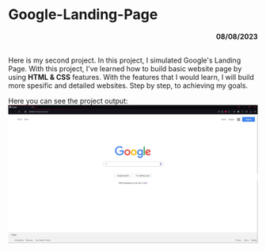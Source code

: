 # Google-Landing-Page

<div align="right"><b>08/08/2023</b></div><br>

Here is my second project. In this project, I simulated Google's Landing Page.
With this project, I've learned how to build basic website page by using **HTML & CSS** features. With the features that I would learn, I will build more spesific and detailed websites. Step by step, to achieving my goals.

Here you can see the project output:
<br>
![GoogleLandingPage](/Google-Landing-Page/images/google-landing-page.jpg)
